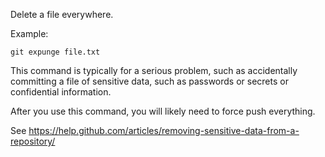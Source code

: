 Delete a file everywhere.

Example:

```shell
git expunge file.txt
```

This command is typically for a serious problem, such as accidentally
committing a file of sensitive data, such as passwords or secrets or
confidential information.

After you use this command, you will likely need to force push everything.

See <https://help.github.com/articles/removing-sensitive-data-from-a-repository/>

